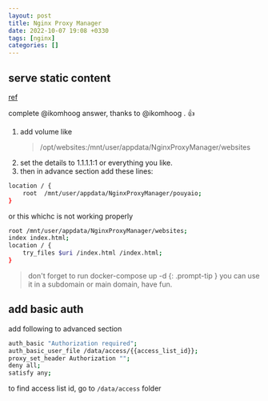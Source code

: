 ```yaml
---
layout: post
title: Nginx Proxy Manager
date: 2022-10-07 19:08 +0330
tags: [nginx]
categories: []
---
```



## serve static content
[ref](https://github.com/NginxProxyManager/nginx-proxy-manager/issues/280)

complete @ikomhoog answer, thanks to @ikomhoog . 👍

1. add volume like
    > /opt/websites:/mnt/user/appdata/NginxProxyManager/websites
2. set the details to 1.1.1.1:1 or everything you like.
3. then in advance section add these lines:

```bash
location / {
    root  /mnt/user/appdata/NginxProxyManager/pouyaio;
}
```
or this whichc is not working properly
```bash
root /mnt/user/appdata/NginxProxyManager/websites;
index index.html;
location / {
    try_files $uri /index.html /index.html;
}
```

> don't forget to run docker-compose up -d
{: .prompt-tip }
you can use it in a subdomain or main domain, have fun.


## add basic auth
add following to advanced section
```bash
auth_basic "Authorization required";
auth_basic_user_file /data/access/{{access_list_id}};
proxy_set_header Authorization "";
deny all;
satisfy any;
```
to find access list id, go to `/data/access` folder
